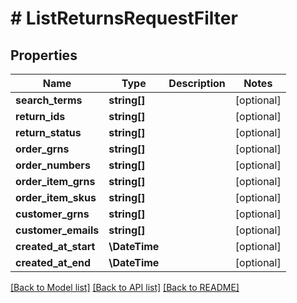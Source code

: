 # # ListReturnsRequestFilter


## Properties


Name | Type | Description | Notes
------------ | ------------- | ------------- | -------------
**search_terms**| **string[]** |   | [optional]
**return_ids**| **string[]** |   | [optional]
**return_status**| **string[]** |   | [optional]
**order_grns**| **string[]** |   | [optional]
**order_numbers**| **string[]** |   | [optional]
**order_item_grns**| **string[]** |   | [optional]
**order_item_skus**| **string[]** |   | [optional]
**customer_grns**| **string[]** |   | [optional]
**customer_emails**| **string[]** |   | [optional]
**created_at_start**| **\DateTime** |   | [optional]
**created_at_end**| **\DateTime** |   | [optional]


[[Back to Model list]](../../README.md#models) [[Back to API list]](../../README.md#endpoints) [[Back to README]](../../README.md)